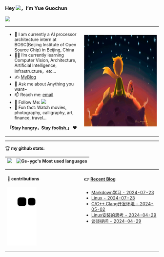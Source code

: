 ### Hey <img src="https://media.giphy.com/media/hvRJCLFzcasrR4ia7z/giphy.gif" width="25px">，I’m Yue Guochun

![](https://img.shields.io/badge/dynamic/json?color=2bb24c&label=Feedly%20RSS&query=%24.data.totalSubs&url=https%3A%2F%2Fapi.spencerwoo.com%2Fsubstats%2F%3Fsource%3Dfeedly%26queryKey%3Dhttps%3A%2F%2Fchegva.com%2Ffeed%2F&logo=feedly)

<table>
<tr>
<td valign="top"  width="50%">

- 🤖 I am currently a AI processor architecture intern at BOSC(Beijing Institute of Open Source Chip) in Beijing, China
- 👨‍💻 I’m currently learning Computer Vision, Architecture, Artificial Intelligence, Infrastructure，etc...
- ✍️ [MyBlog](https://gs2ygc.online)
- 💬 Ask me about Anything you want~
- 📫 Reach me: [email](mailto:gs2ygc@gmail.com)
- 👏 Follow Me: [![](https://img.shields.io/github/followers/Gs-ygc?label=follow%20me&style=social)](https://github.com/Gs-ygc/)
- 🎣 Fun fact: Watch movies, photography, calligraphy, art, finance, travel...

**「Stay hungry，Stay foolish.」** ❤️
</td>
<td valign="center"  width="100%" height="100%">
<img src="https://github.com/Gs-ygc/Gs-ygc/blob/main/.github/workflows/Le%20Petit%20Prince.gif" width="500" height="300">
</td>
</tr>
</table>

<hr/>

🏆 **my github stats:**

|![](https://github-readme-stats.vercel.app/api?username=Gs-ygc)|![Gs-ygc's Most used languages](https://github-readme-stats.vercel.app/api/top-langs/?username=Gs-ygc&layout=compact&hide_border=true&langs_count=10)|
|-|-|


<table>
<tr>
<td valign="top"  width="50%">

#### 🐍 contributions
![](https://raw.githubusercontent.com/Gs-ygc/Gs-ygc/output/github-contribution-grid-snake.svg)
</td>
<td valign="top"  width="50%">

#### 👉 [Recent Blog](http://gs2ygc.online)


- [Markdown学习 - 2024-07-23](http://gs2ygc.online/2024/07/23/Markdown%E5%AD%A6%E4%B9%A0/)
- [Linux - 2024-07-23](http://gs2ygc.online/2024/07/23/Linux/)
- [C/C++ Clang开发环境 - 2024-05-02](http://gs2ygc.online/2024/05/02/Ubuntu-C-C-Clang%E5%BC%80%E5%8F%91%E7%8E%AF%E5%A2%83/)
- [Linux安装的思考 - 2024-04-29](http://gs2ygc.online/2024/04/29/Linux%E5%AE%89%E8%A3%85%E7%9A%84%E6%80%9D%E8%80%83/)
- [谈谈提问 - 2024-04-29](http://gs2ygc.online/2024/04/29/%E8%B0%88%E8%B0%88%E6%8F%90%E9%97%AE/)
</td>
</tr>
</table>
